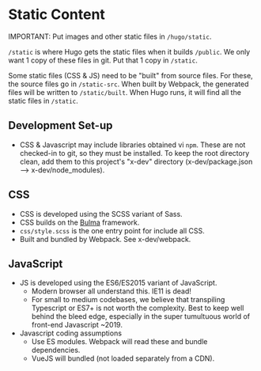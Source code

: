 
# Static Content

IMPORTANT: Put images and other static files in `/hugo/static`.

`/static` is where Hugo gets the static files when it builds `/public`.
We only want 1 copy of these files in git. Put that 1 copy in `/static`.

Some static files (CSS & JS) need to be "built" from source files.
For these, the source files go in `/static-src`.
When built by Webpack, the generated files will be written to `/static/built`.
When Hugo runs, it will find all the static files in `/static`.

## Development Set-up
* CSS & Javascript may include libraries obtained vi `npm`.
  These are not checked-in to git, so they must be installed.
  To keep the root directory clean, add them to this project's
  "x-dev" directory (x-dev/package.json --> x-dev/node_modules).

## CSS
* CSS is developed using the SCSS variant of Sass.
* CSS builds on the [Bulma](https://Bulma.io) framework.
* `css/style.scss` is the one entry point for include all CSS.
* Built and bundled by Webpack. See x-dev/webpack.

## JavaScript
* JS is developed using the ES6/ES2015 variant of JavaScript.
  * Modern browser all understand this.  IE11 is dead!
  * For small to medium codebases, we believe that 
    transpiling Typescript or ES7+ is not worth the complexity.
    Best to keep well behind the bleed edge, especially in 
    the super tumultuous world of front-end Javascript ~2019. 
* Javascript coding assumptions
  * Use ES modules.  Webpack will read these and bundle dependencies.
  * VueJS will bundled (not loaded separately from a CDN).
